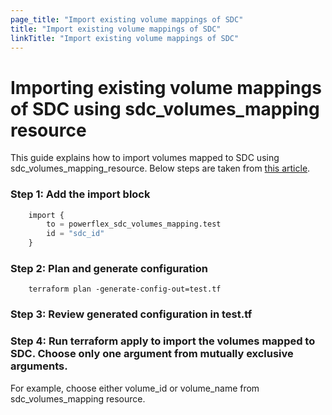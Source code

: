 ```yaml
---
page_title: "Import existing volume mappings of SDC"
title: "Import existing volume mappings of SDC"
linkTitle: "Import existing volume mappings of SDC"
---
```


<!--
Copyright (c) 2024 Dell Inc., or its subsidiaries. All Rights Reserved.

Licensed under the Mozilla Public License Version 2.0 (the "License");
you may not use this file except in compliance with the License.
You may obtain a copy of the License at

    http://mozilla.org/MPL/2.0/


Unless required by applicable law or agreed to in writing, software
distributed under the License is distributed on an "AS IS" BASIS,
WITHOUT WARRANTIES OR CONDITIONS OF ANY KIND, either express or implied.
See the License for the specific language governing permissions and
limitations under the License.
-->

# Importing existing volume mappings of SDC using sdc_volumes_mapping resource

This guide explains how to import volumes mapped to SDC using sdc_volumes_mapping_resource. Below steps are taken from [this article](https://developer.hashicorp.com/terraform/language/import/generating-configuration).

### Step 1: Add the import block
```terraform
    import {
        to = powerflex_sdc_volumes_mapping.test
        id = "sdc_id"
    }
```

### Step 2: Plan and generate configuration
```
    terraform plan -generate-config-out=test.tf
```

### Step 3: Review generated configuration in test.tf

### Step 4: Run terraform apply to import the volumes mapped to SDC. Choose only one argument from mutually exclusive arguments.<br>
For example, choose either volume_id or volume_name from sdc_volumes_mapping resource.